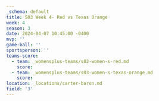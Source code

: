 ```yaml
---
_schema: default
title: S03 Week 4- Red vs Texas Orange
week: 4
season: 3
date: 2024-04-07 10:45:00 -0400
mvp: ''
game-ball: ''
sportsperson: ''
teams-score:
  - team: _womensplus-teams/s02-women-s-red.md
    score:
  - team: _womensplus-teams/s03-women-s-texas-orange.md
    score:
location: _locations/carter-baron.md
field: '3'
---
```

